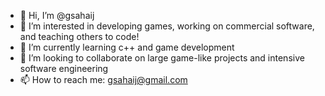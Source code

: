 - 👋 Hi, I’m @gsahaij
- 👀 I’m interested in developing games, working on commercial software, and teaching others to code!
- 🌱 I’m currently learning c++ and game development
- 💞️ I’m looking to collaborate on large game-like projects and intensive software engineering
- 📫 How to reach me: gsahaij@gmail.com

<!---
gsahaij/gsahaij is a ✨ special ✨ repository because its `README.md` (this file) appears on your GitHub profile.
You can click the Preview link to take a look at your changes.
--->
